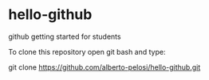 # hello-github
github getting started for students

To clone this repository open git bash and type:

git clone https://github.com/alberto-pelosi/hello-github.git